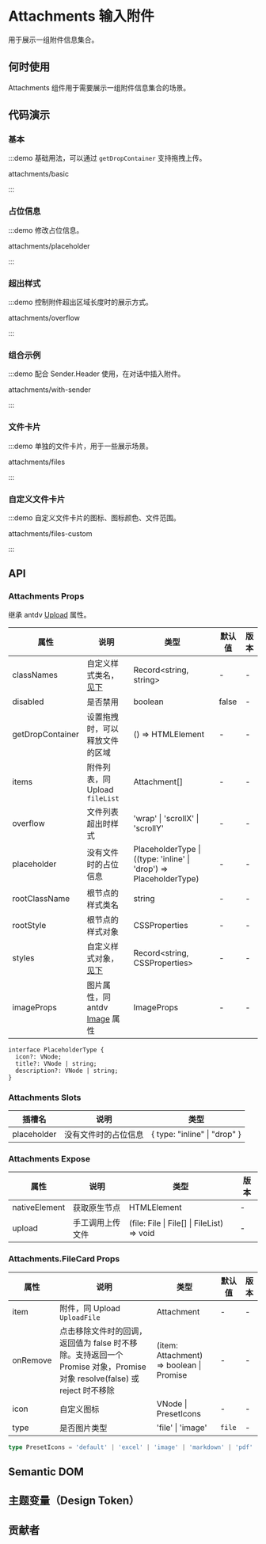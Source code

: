 
# Attachments 输入附件

用于展示一组附件信息集合。

## 何时使用

Attachments 组件用于需要展示一组附件信息集合的场景。

## 代码演示

### 基本

<ClientOnly>

:::demo 基础用法，可以通过 `getDropContainer` 支持拖拽上传。

attachments/basic

:::

</ClientOnly>

### 占位信息

:::demo 修改占位信息。

attachments/placeholder

:::

### 超出样式

:::demo 控制附件超出区域长度时的展示方式。

attachments/overflow

:::

### 组合示例

<ClientOnly>

:::demo 配合 Sender.Header 使用，在对话中插入附件。

attachments/with-sender

:::

</ClientOnly>

### 文件卡片

<ClientOnly>

:::demo 单独的文件卡片，用于一些展示场景。

attachments/files

:::

</ClientOnly>

### 自定义文件卡片

<ClientOnly>

:::demo 自定义文件卡片的图标、图标颜色、文件范围。

attachments/files-custom

:::

</ClientOnly>

## API

<!-- 通用属性参考：[通用属性](/docs/react/common-props)。 -->

### Attachments Props

继承 antdv [Upload](https://www.antdv.com/components/upload-cn) 属性。

| 属性             | 说明                                                                       | 类型                                                               | 默认值 | 版本 |
| ---------------- | -------------------------------------------------------------------------- | ------------------------------------------------------------------ | ------ | ---- |
| classNames       | 自定义样式类名，[见下](#semantic-dom)                                      | Record<string, string>                                             | -      | -    |
| disabled         | 是否禁用                                                                   | boolean                                                            | false  | -    |
| getDropContainer | 设置拖拽时，可以释放文件的区域                                             | () => HTMLElement                                                  | -      | -    |
| items            | 附件列表，同 Upload `fileList`                                             | Attachment[]                                                       | -      | -    |
| overflow         | 文件列表超出时样式                                                         | 'wrap' \| 'scrollX' \| 'scrollY'                                   | -      | -    |
| placeholder      | 没有文件时的占位信息                                                       | PlaceholderType \| ((type: 'inline' \| 'drop') => PlaceholderType) | -      | -    |
| rootClassName    | 根节点的样式类名                                                           | string                                                             | -      | -    |
| rootStyle        | 根节点的样式对象                                                           | CSSProperties                                                      | -      | -    |
| styles           | 自定义样式对象，[见下](#semantic-dom)                                      | Record<string, CSSProperties>                                      | -      | -    |
| imageProps       | 图片属性，同 antdv [Image](https://www.antdv.com/components/image-cn) 属性 | ImageProps                                                         | -      | -    |

```tsx | pure
interface PlaceholderType {
  icon?: VNode;
  title?: VNode | string;
  description?: VNode | string;
}
```

### Attachments Slots

| 插槽名      | 说明                 | 类型                           |
| ----------- | -------------------- | ------------------------------ |
| placeholder | 没有文件时的占位信息 | \{ type: "inline" \| "drop" \} |

### Attachments Expose

| 属性          | 说明             | 类型                 | 版本 |
| ------------- | ---------------- | -------------------- | ---- |
| nativeElement | 获取原生节点     | HTMLElement          | -    |
| upload        | 手工调用上传文件 | (file: File \| File[] \| FileList) => void | -    |

### Attachments.FileCard Props

| 属性      | 说明                                                                                                                     | 类型                                             | 默认值 | 版本 |
| --------- | ------------------------------------------------------------------------------------------------------------------------ | ------------------------------------------------ | ------ | ---- |
| item      | 附件，同 Upload `UploadFile`                                                                                             | Attachment                                       | -      | -    |
| onRemove  | 点击移除文件时的回调，返回值为 false 时不移除。支持返回一个 Promise 对象，Promise 对象 resolve(false) 或 reject 时不移除 | (item: Attachment) => boolean \| Promise         | -      | -    |
| icon | 自定义图标 | VNode \| PresetIcons | - | - |
| type | 是否图片类型 | 'file' \| 'image' | `file` | - |

```ts
type PresetIcons = 'default' | 'excel' | 'image' | 'markdown' | 'pdf' | 'ppt' | 'word' | 'zip' | 'video' | 'audio';
```

## Semantic DOM

<vp-semantic component="Attachments"></vp-semantic>

## 主题变量（Design Token）

<!-- <ComponentTokenTable component="Prompts"></ComponentTokenTable> -->
## 贡献者

<doc-contributors component-name="attachments" :max-count="6" :show-view-all="true" />
